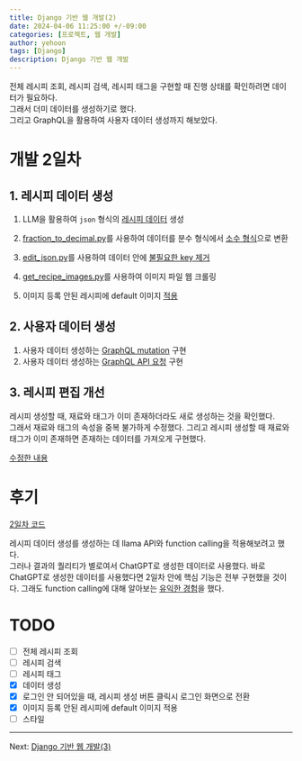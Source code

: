 ```yaml
---
title: Django 기반 웹 개발(2)
date: 2024-04-06 11:25:00 +/-09:00
categories: [프로젝트, 웹 개발]
author: yehoon
tags: [Django]
description: Django 기반 웹 개발
---
```


전체 레시피 조회, 레시피 검색, 레시피 태그을 구현할 때 진행 상태를 확인하려면 데이터가 필요하다.  
그래서 더미 데이터를 생성하기로 했다.  
그리고 GraphQL을 활용하여 사용자 데이터 생성까지 해보았다.

# 개발 2일차
## 1. 레시피 데이터 생성
1. LLM을 활용하여 `json` 형식의 [레시피 데이터](https://github.com/yehoon17/recipe_management_system/blob/master/data/recipes_fraction.json) 생성  

2. [fraction_to_decimal.py](https://github.com/yehoon17/recipe_management_system/blob/master/data/fraction_to_decimal.py)를 사용하여 데이터를 분수 형식에서 [소수 형식](https://github.com/yehoon17/recipe_management_system/blob/master/data/recipes.json)으로 변환

3. [edit_json.py](https://github.com/yehoon17/recipe_management_system/blob/master/data/edit_json.py)를 사용하여 데이터 안에 [불필요한 key 제거](https://github.com/yehoon17/recipe_management_system/blob/master/data/updated_recipes.json)

4. [get_recipe_images.py](https://github.com/yehoon17/recipe_management_system/blob/master/data/get_recipe_images.py)를 사용하여 이미지 파일 웹 크롤링

5. 이미지 등록 안된 레시피에 default 이미지 [적용](https://github.com/yehoon17/recipe_management_system/commit/fac4556c41b84bfb2a2bdf69f587470658d59a88)

## 2. 사용자 데이터 생성
1. 사용자 데이터 생성하는 [GraphQL mutation](https://github.com/yehoon17/recipe_management_system/commit/e2035047f55e9ff3f769947a6251fef07e79220f) 구현
2. 사용자 데이터 생성하는 [GraphQL API 요청](https://github.com/yehoon17/recipe_management_system/commit/92651bc5e4372c61c9d5148ba82bce59c96fe2fa) 구현



## 3. 레시피 편집 개선
레시피 생성할 때, 재료와 태그가 이미 존재하더라도 새로 생성하는 것을 확인했다.  
그래서 재료와 태그의 속성을 중복 불가하게 수정했다.
그리고 레시피 생성할 때 재료와 태그가 이미 존재하면 존재하는 데이터를 가져오게 구현했다.   

[수정한 내용](https://github.com/yehoon17/recipe_management_system/commit/0483f6b6015dd31c90564d0983cd8dfbcc5964f2)
   

# 후기
[2일차 코드](https://github.com/yehoon17/recipe_management_system/tree/e976d63ad7bd29bbef95149306d6c210c56d61f2)

레시피 데이터 생성를 생성하는 데 llama API와 function calling을 적용해보려고 했다.  
그러나 결과의 퀄리티가 별로여서 ChatGPT로 생성한 데이터로 사용했다. 
바로 ChatGPT로 생성한 데이터를 사용했다면 2일차 안에 핵심 기능은 전부 구현했을 것이다.
그래도 function calling에 대해 알아보는 [유익한 경험](https://github.com/yehoon17/recipe_management_system/blob/llama_api/data_generation/llama_api/api_test.ipynb)을 했다.


# TODO
 - [ ] 전체 레시피 조회
 - [ ] 레시피 검색
 - [ ] 레시피 태그
 - [x] 데이터 생성
 - [x] 로그인 안 되어있을 때, 레시피 생성 버튼 클릭시 로그인 화면으로 전환
 - [x] 이미지 등록 안된 레시피에 default 이미지 적용
 - [ ] 스타일 

---

Next: [Django 기반 웹 개발(3)](https://yehoon17.github.io/posts/django_web_dev_3/)



